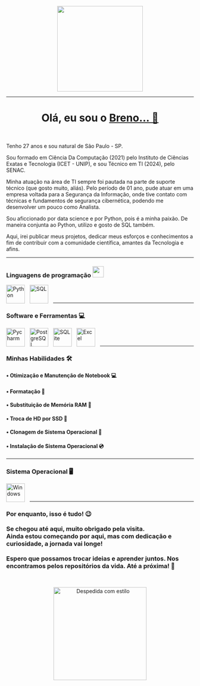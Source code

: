 
<p align="center">
  <img src="https://miro.medium.com/max/2048/1*OohqW5DGh9CQS4hLY5FXzA.png" height="230"/>
</p>
<hr>

<h1 align="center">
  Olá, eu sou o <a href="https://github.com/Aryagm">Breno... 👋</a>
</h1>

<br>


<p>Tenho 27 anos e sou natural de São Paulo - SP.</p>

<p>Sou formado em Ciência Da Computação (2021) pelo Instituto de Ciências Exatas e Tecnologia (ICET - UNIP), e sou Técnico em TI (2024), pelo SENAC. 

<p>Minha atuação na área de TI sempre foi pautada na parte de suporte técnico (que gosto muito, aliás). Pelo período de 01 ano, pude atuar em uma empresa voltada para a Segurança da Informação, onde tive contato com técnicas e fundamentos de segurança cibernética, podendo me desenvolver um pouco como Analista.

<p>Sou aficcionado por data science e por Python, pois é a minha paixão. De maneira conjunta ao Python, utilizo e gosto de SQL também.</p>

<p>Aqui, irei publicar meus projetos, dedicar meus esforços e conhecimentos a fim de contribuir com a comunidade científica, amantes da Tecnologia e afins.</p>



------
<h3 align="left">Linguagens de programação <img src = "https://media2.giphy.com/media/QssGEmpkyEOhBCb7e1/giphy.gif?cid=ecf05e47a0n3gi1bfqntqmob8g9aid1oyj2wr3ds3mg700bl&rid=giphy.gif" width = 30px> </h3></h3>


<img 
    align="left" 
    alt="Python"
    title="Python"
    width="50px" 
    style="padding-right: 10px;" 
    src="https://cdn.jsdelivr.net/gh/devicons/devicon@latest/icons/python/python-original-wordmark.svg" 
/>

<img 
    align="left" 
    alt="SQL"
    title="SQL"
    width="50px" 
    style="padding-right: 10px;" 
    src="https://cdn.jsdelivr.net/gh/devicons/devicon@latest/icons/azuresqldatabase/azuresqldatabase-original.svg" 
/>

<br>
<br>



---
### Software e Ferramentas 💻
<img
    align="left" 
    alt="Pycharm"
    title="Pycharm"
    width="50px" 
    style="padding-right: 10px;" 
    src="https://cdn.jsdelivr.net/gh/devicons/devicon@latest/icons/pycharm/pycharm-original.svg" 
/>

<img
    align="left" 
    alt="PostgreSQL"
    title="PostgreSQL"
    width="50px" 
    style="padding-right: 10px;" 
    src="https://cdn.jsdelivr.net/gh/devicons/devicon@latest/icons/postgresql/postgresql-original-wordmark.svg" 
/>

<img
    align="left" 
    alt="SQLite"
    title="SQLite"
    width="50px" 
    style="padding-right: 10px;" 
    src="https://cdn.jsdelivr.net/gh/devicons/devicon@latest/icons/sqlite/sqlite-original.svg" 
/>



<img
    align="left" 
    alt="Excel"
    title="Excel"
    width="50px" 
    style="padding-right: 10px;" 
    src="https://upload.wikimedia.org/wikipedia/commons/thumb/7/73/Microsoft_Excel_2013-2019_logo.svg/1200px-Microsoft_Excel_2013-2019_logo.svg.png" 
/>
<br><br>

---

### Minhas Habilidades 🛠️
<h4>• Otimização e Manutenção de Notebook 💻</h4>
<h4>• Formatação 🔄</h4>
<h4>• Substituição de Memória RAM 💾</h4>
<h4>• Troca de HD por SSD 💽</h4>
<h4>• Clonagem de Sistema Operacional 🧬</h4>
<h4>• Instalação de Sistema Operacional 💿</h4>

------



### Sistema Operacional 🖥️

<img
    align="left" 
    alt="Windows"
    title="Windows"
    width="50px" 
    style="padding-right: 10px;" 
    src="https://cdn.jsdelivr.net/gh/devicons/devicon@latest/icons/windows8/windows8-original.svg" 
/>


<br><br>

------
<h3 align="left">
    Por enquanto, isso é tudo! 😉<br><br>
    Se chegou até aqui, muito obrigado pela visita. <br>
    Ainda estou começando por aqui, mas com dedicação e curiosidade, a jornada vai longe! <br><br>
    Espero que possamos trocar ideias e aprender juntos. Nos encontramos pelos repositórios da vida. Até a próxima! 🚀
</h3>

<br><p align="center">
    <img 
        src="https://media.giphy.com/media/BIVtqABqCwXCuypora/giphy.gif" 
        alt="Despedida com estilo" 
        width="250px"
    />
</p>



